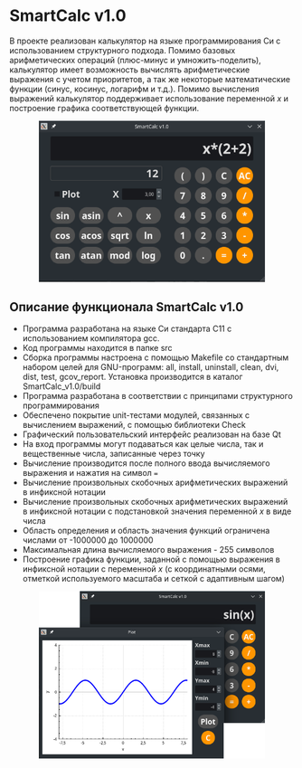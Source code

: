 # SmartCalc v1.0

В проекте реализован калькулятор на языке программирования Си с использованием структурного подхода. Помимо базовых арифметических операций (плюс-минус и умножить-поделить), калькулятор имеет возможность вычислять арифметические выражения с учетом приоритетов, а так же некоторые математические функции (синус, косинус, логарифм и т.д.). Помимо вычисления выражений калькулятор поддерживает использование переменной _x_ и построение графика соответствующей функции.

<p align="center">
<img src="./misc/calc1.png" alt="ncdu" width="400">
</p>

## Описание функционала SmartCalc v1.0

- Программа разработана на языке Си стандарта C11 с использованием компилятора gcc. 
- Код программы находится в папке src 
- Сборка программы настроена с помощью Makefile со стандартным набором целей для GNU-программ: all, install, uninstall, clean, dvi, dist, test, gcov_report. Установка производится в каталог SmartCalc_v1.0/build
- Программа разработана в соответствии с принципами структурного программирования
- Обеспечено покрытие unit-тестами модулей, связанных с вычислением выражений, с помощью библиотеки Check
- Графический пользовательский интерфейс реализован на базе Qt
- На вход программы могут подаваться как целые числа, так и вещественные числа, записанные через точку
- Вычисление производится после полного ввода вычисляемого выражения и нажатия на символ `=`
- Вычисление произвольных скобочных арифметических выражений в инфиксной нотации
- Вычисление произвольных скобочных арифметических выражений в инфиксной нотации с подстановкой значения переменной _x_ в виде числа
- Область определения и область значения функций ограничена числами от -1000000 до 1000000
- Максимальная длина вычисляемого выражения - 255 символов
- Построение графика функции, заданной с помощью выражения в инфиксной нотации с переменной _x_  (с координатными осями, отметкой используемого масштаба и сеткой с адаптивным шагом)

<p align="center">
<img src="./misc/calc2.png" alt="ncdu" width="400">
</p>
